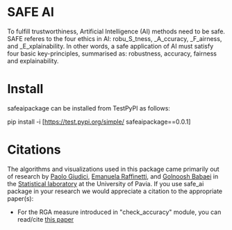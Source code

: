 # SAFE AI

To fulfill trustworthiness, Artificial Intelligence (AI) methods need to be safe. SAFE referes to the four ethics in AI: robu_S_tness, 
_A_ccuracy, _F_airness, and _E_xplainability. In other words, a safe application of AI must satisfy four basic key-principles, summarised as: 
robustness, accuracy, fairness and  explainability. 

# Install
safeaipackage can be installed from TestPyPI as follows:

pip install -i \[https://test.pypi.org/simple/ safeaipackage==0.0.1]


# Citations
The algorithms and visualizations used in this package came primarily out of research by 
[Paolo Giudici](https://www.linkedin.com/in/paolo-giudici-60028a/), [Emanuela Raffinetti](https://www.linkedin.com/in/emanuela-raffinetti-a3980215/), 
and [Golnoosh Babaei](https://www.linkedin.com/in/golnoosh-babaei-990077187/) in the [Statistical laboratory](https://sites.google.com/unipv.it/statslab-pavia/home?authuser=0) 
at the University of Pavia. If you use safe_ai package in your research we would appreciate a citation to the appropriate paper(s):
* For the RGA measure introduced in "check_accuracy" module, you can read/cite [this paper](https://link.springer.com/article/10.1007/s11135-023-01613-y)

